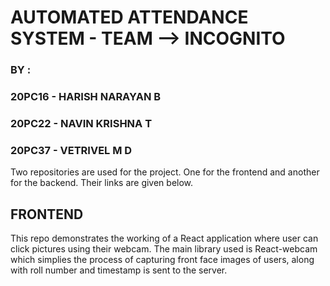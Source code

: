 # AUTOMATED ATTENDANCE SYSTEM - TEAM --> INCOGNITO

### BY :
### 20PC16 - HARISH NARAYAN B
### 20PC22 - NAVIN KRISHNA T
### 20PC37 - VETRIVEL M D


Two repositories are used for the project. One for the frontend and another for the backend. Their links are given below.


## FRONTEND
This repo demonstrates the working of a React application where user can click pictures using their webcam. The main library used is React-webcam which simplies the process of capturing front face images of users, along with roll number and timestamp is sent to the server.
